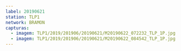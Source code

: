```yaml
---
label: 20190621
station: TLP1
network: BRAMON
capturas:
  - imagem: TLP1/2019/201906/20190621/M20190622_072232_TLP_1P.jpg
  - imagem: TLP1/2019/201906/20190621/M20190622_084542_TLP_1P.jpg
---
```


